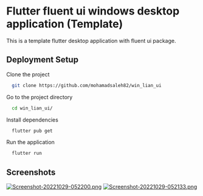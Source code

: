 
# Flutter fluent ui windows desktop application (Template)

This is a template flutter desktop application with fluent ui package.


## Deployment Setup

Clone the project
```bash
  git clone https://github.com/mohamadsaleh82/win_lian_ui
```
Go to the project directory
```bash
  cd win_lian_ui/
```
Install dependencies

```bash
  flutter pub get
```
Run the application
```bash
  flutter run
```

## Screenshots

[![Screenshot-20221029-052200.png](https://i.postimg.cc/6p1j5V1b/Screenshot-20221029-052200.png)](https://postimg.cc/VJnBKtwX) [![Screenshot-20221029-052133.png](https://i.postimg.cc/XYv1b1xy/Screenshot-20221029-052133.png)](https://postimg.cc/HVf902qp)



